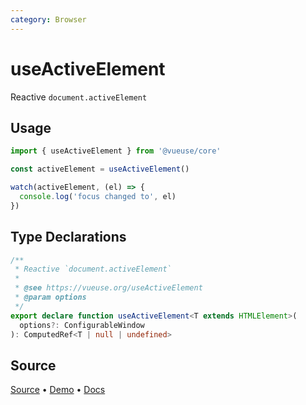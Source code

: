 ```yaml
---
category: Browser
---
```


# useActiveElement

Reactive `document.activeElement`

## Usage

```js
import { useActiveElement } from '@vueuse/core'

const activeElement = useActiveElement()

watch(activeElement, (el) => {
  console.log('focus changed to', el)
})
```

<!--FOOTER_STARTS-->
## Type Declarations

```typescript
/**
 * Reactive `document.activeElement`
 *
 * @see https://vueuse.org/useActiveElement
 * @param options
 */
export declare function useActiveElement<T extends HTMLElement>(
  options?: ConfigurableWindow
): ComputedRef<T | null | undefined>
```

## Source

[Source](https://github.com/vueuse/vueuse/blob/main/packages/core/useActiveElement/index.ts) • [Demo](https://github.com/vueuse/vueuse/blob/main/packages/core/useActiveElement/demo.vue) • [Docs](https://github.com/vueuse/vueuse/blob/main/packages/core/useActiveElement/index.md)


<!--FOOTER_ENDS-->
